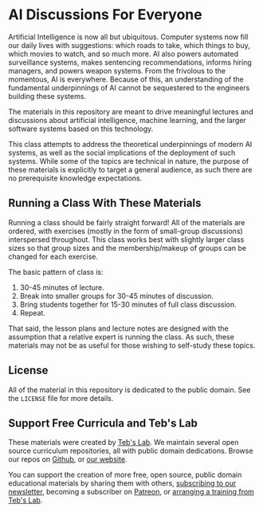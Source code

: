 # AI Discussions For Everyone

Artificial Intelligence is now all but ubiquitous. Computer systems now fill our daily lives with suggestions: which roads to take, which things to buy, which movies to watch, and so much more. AI also powers automated surveillance systems, makes sentencing recommendations, informs hiring managers, and powers weapon systems. From the frivolous to the momentous, AI is everywhere. Because of this, an understanding of the fundamental underpinnings of AI cannot be sequestered to the engineers building these systems. 

The materials in this repository are meant to drive meaningful lectures and discussions about artificial intelligence, machine learning, and the larger software systems based on this technology.

This class attempts to address the theoretical underpinnings of modern AI systems, as well as the social implications of the deployment of such systems. While some of the topics are technical in nature, the purpose of these materials is explicitly to target a general audience, as such there are no prerequisite knowledge expectations.

## Running a Class With These Materials

Running a class should be fairly straight forward! All of the materials are ordered, with exercises (mostly in the form of small-group discussions) interspersed throughout. This class works best with slightly larger class sizes so that group sizes and the membership/makeup of groups can be changed for each exercise.

The basic pattern of class is:

1. 30-45 minutes of lecture.
2. Break into smaller groups for 30-45 minutes of discussion.
3. Bring students together for 15-30 minutes of full class discussion.
4. Repeat.

That said, the lesson plans and lecture notes are designed with the assumption that a relative expert is running the class. As such, these materials may not be as useful for those wishing to self-study these topics.

## License

All of the material in this repository is dedicated to the public domain. See the `LICENSE` file for more details.

## Support Free Curricula and Teb's Lab

These materials were created by [Teb's Lab](https://tebs-lab.com). We maintain several open source curriculum repositories, all with public domain dedications. Browse our repos on [Github](https://github.com/Tebs-Lab/), or [our website](https://www.tebs-lab.com/education).

You can support the creation of more free, open source, public domain educational materials by sharing them with others, [subscribing to our newsletter](http://eepurl.com/dum8IP), becoming a subscriber on [Patreon](https://www.patreon.com/tebsLab), or [arranging a training from Teb's Lab](https://www.tebs-lab.com/contracting).
